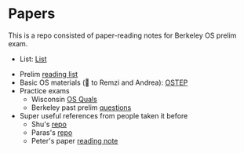 # Papers

This is a repo consisted of paper-reading notes for Berkeley OS prelim exam. 

- List: [List](list.md)

* Prelim [reading list](https://ucbosprelim.samkumar.org/reading.html)
* Basic OS materials (🙌 to Remzi and Andrea): [OSTEP](https://pages.cs.wisc.edu/~remzi/OSTEP/)
* Practice exams
    *  Wisconsin [OS Quals](https://www.cs.wisc.edu/operating-systems-quals/)
    *  Berkeley past prelim [questions](https://www2.eecs.berkeley.edu/Protected/Grads/CS/Prelims/osqu.html)
* Super useful references from people taken it before 
    *  Shu's [repo](https://github.com/lynnliu030/os-prelim)
    *  Paras's [repo](https://github.com/parasj/papers)
    *  Peter's paper [reading note](https://pschafhalter.com/blog) 
